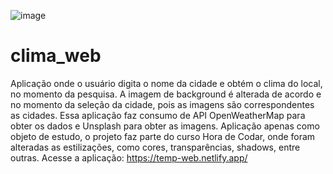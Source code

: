 ![image](https://user-images.githubusercontent.com/97368754/221325704-e0db9a5b-8c8d-4ffe-9acd-9cfa2aec96ac.png)

# clima_web

Aplicação onde o usuário digita o nome da cidade e obtém o clima do local, no momento da pesquisa. A imagem de background é alterada de acordo e no momento da seleção da cidade,
pois as imagens são correspondentes as cidades.
Essa aplicação faz consumo de API OpenWeatherMap para obter os dados e Unsplash para obter as imagens.
Aplicação apenas como objeto de estudo, o projeto faz parte do curso Hora de Codar, onde foram alteradas as estilizações, como cores, transparências, shadows, entre outras.
Acesse a aplicação: https://temp-web.netlify.app/
